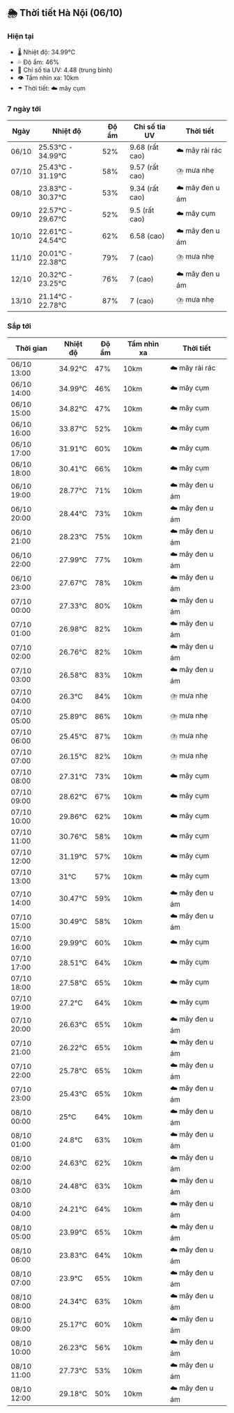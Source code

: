 ## 🌦️ Thời tiết Hà Nội (06/10)

### Hiện tại

- 🌡️ Nhiệt độ: 34.99℃
- 💦 Độ ẩm: 46%
- 🌟 Chỉ số tia UV: 4.48 (trung bình)
- 👁️ Tầm nhìn xa: 10km
- ☂️ Thời tiết: ☁️ mây cụm

### 7 ngày tới

| Ngày | Nhiệt độ | Độ ẩm | Chỉ số tia UV | Thời tiết |
| --- | --- | --- | --- | --- |
| 06/10 | 25.53℃ - 34.99℃ | 52% | 9.68 (rất cao) | ☁️ mây rải rác |
| 07/10 | 25.43℃ - 31.19℃ | 58% | 9.57 (rất cao) | ⛈️ mưa nhẹ |
| 08/10 | 23.83℃ - 30.37℃ | 53% | 9.34 (rất cao) | ☁️ mây đen u ám |
| 09/10 | 22.57℃ - 29.67℃ | 52% | 9.5 (rất cao) | ☁️ mây cụm |
| 10/10 | 22.61℃ - 24.54℃ | 62% | 6.58 (cao) | ☁️ mây đen u ám |
| 11/10 | 20.01℃ - 22.38℃ | 79% | 7 (cao) | ⛈️ mưa nhẹ |
| 12/10 | 20.32℃ - 23.25℃ | 76% | 7 (cao) | ☁️ mây đen u ám |
| 13/10 | 21.14℃ - 22.78℃ | 87% | 7 (cao) | ⛈️ mưa nhẹ |

### Sắp tới

| Thời gian | Nhiệt độ | Độ ẩm | Tầm nhìn xa | Thời tiết |
| --- | --- | --- | --- | --- |
| 06/10 13:00 | 34.92℃ | 47% | 10km | ☁️ mây rải rác |
| 06/10 14:00 | 34.99℃ | 46% | 10km | ☁️ mây cụm |
| 06/10 15:00 | 34.82℃ | 47% | 10km | ☁️ mây cụm |
| 06/10 16:00 | 33.87℃ | 52% | 10km | ☁️ mây cụm |
| 06/10 17:00 | 31.91℃ | 60% | 10km | ☁️ mây cụm |
| 06/10 18:00 | 30.41℃ | 66% | 10km | ☁️ mây cụm |
| 06/10 19:00 | 28.77℃ | 71% | 10km | ☁️ mây đen u ám |
| 06/10 20:00 | 28.44℃ | 73% | 10km | ☁️ mây đen u ám |
| 06/10 21:00 | 28.23℃ | 75% | 10km | ☁️ mây đen u ám |
| 06/10 22:00 | 27.99℃ | 77% | 10km | ☁️ mây đen u ám |
| 06/10 23:00 | 27.67℃ | 78% | 10km | ☁️ mây đen u ám |
| 07/10 00:00 | 27.33℃ | 80% | 10km | ☁️ mây đen u ám |
| 07/10 01:00 | 26.98℃ | 82% | 10km | ☁️ mây đen u ám |
| 07/10 02:00 | 26.76℃ | 82% | 10km | ☁️ mây đen u ám |
| 07/10 03:00 | 26.58℃ | 83% | 10km | ☁️ mây đen u ám |
| 07/10 04:00 | 26.3℃ | 84% | 10km | ⛈️ mưa nhẹ |
| 07/10 05:00 | 25.89℃ | 86% | 10km | ⛈️ mưa nhẹ |
| 07/10 06:00 | 25.45℃ | 87% | 10km | ⛈️ mưa nhẹ |
| 07/10 07:00 | 26.15℃ | 82% | 10km | ⛈️ mưa nhẹ |
| 07/10 08:00 | 27.31℃ | 73% | 10km | ☁️ mây cụm |
| 07/10 09:00 | 28.62℃ | 67% | 10km | ☁️ mây cụm |
| 07/10 10:00 | 29.86℃ | 62% | 10km | ☁️ mây cụm |
| 07/10 11:00 | 30.76℃ | 58% | 10km | ☁️ mây cụm |
| 07/10 12:00 | 31.19℃ | 57% | 10km | ☁️ mây cụm |
| 07/10 13:00 | 31℃ | 57% | 10km | ☁️ mây cụm |
| 07/10 14:00 | 30.47℃ | 59% | 10km | ☁️ mây đen u ám |
| 07/10 15:00 | 30.49℃ | 58% | 10km | ☁️ mây đen u ám |
| 07/10 16:00 | 29.99℃ | 60% | 10km | ☁️ mây cụm |
| 07/10 17:00 | 28.51℃ | 64% | 10km | ☁️ mây cụm |
| 07/10 18:00 | 27.58℃ | 65% | 10km | ☁️ mây cụm |
| 07/10 19:00 | 27.2℃ | 64% | 10km | ☁️ mây cụm |
| 07/10 20:00 | 26.63℃ | 65% | 10km | ☁️ mây đen u ám |
| 07/10 21:00 | 26.22℃ | 65% | 10km | ☁️ mây đen u ám |
| 07/10 22:00 | 25.78℃ | 65% | 10km | ☁️ mây đen u ám |
| 07/10 23:00 | 25.43℃ | 65% | 10km | ☁️ mây đen u ám |
| 08/10 00:00 | 25℃ | 64% | 10km | ☁️ mây đen u ám |
| 08/10 01:00 | 24.8℃ | 63% | 10km | ☁️ mây đen u ám |
| 08/10 02:00 | 24.63℃ | 62% | 10km | ☁️ mây đen u ám |
| 08/10 03:00 | 24.48℃ | 63% | 10km | ☁️ mây đen u ám |
| 08/10 04:00 | 24.21℃ | 64% | 10km | ☁️ mây đen u ám |
| 08/10 05:00 | 23.99℃ | 65% | 10km | ☁️ mây đen u ám |
| 08/10 06:00 | 23.83℃ | 64% | 10km | ☁️ mây đen u ám |
| 08/10 07:00 | 23.9℃ | 65% | 10km | ☁️ mây đen u ám |
| 08/10 08:00 | 24.34℃ | 63% | 10km | ☁️ mây đen u ám |
| 08/10 09:00 | 25.17℃ | 60% | 10km | ☁️ mây đen u ám |
| 08/10 10:00 | 26.23℃ | 56% | 10km | ☁️ mây đen u ám |
| 08/10 11:00 | 27.73℃ | 53% | 10km | ☁️ mây đen u ám |
| 08/10 12:00 | 29.18℃ | 50% | 10km | ☁️ mây đen u ám |
